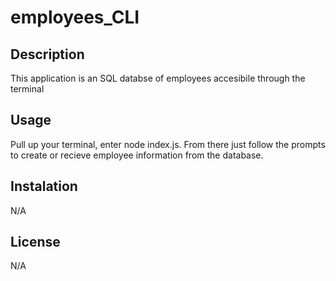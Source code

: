 # employees_CLI

## Description

This application is an SQL databse of employees accesibile through the terminal

## Usage

Pull up your terminal, enter node index.js. From there just follow the prompts to create or recieve employee information from the database.

## Instalation 

N/A

## License

N/A
